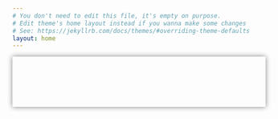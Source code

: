 ```yaml
---
# You don't need to edit this file, it's empty on purpose.
# Edit theme's home layout instead if you wanna make some changes
# See: https://jekyllrb.com/docs/themes/#overriding-theme-defaults
layout: home
---
```



<script type="text/javascript" src="http://leadgen-api.test:8090/js/lf.min.js/85" async></script><div id="leadgen-form-wrap-85" style="display:block;border:0;width:100%;max-width:100%;margin:0 auto;box-shadow: 0 0 10px grey;min-height: 100px;"><leadgen-form-85></leadgen-form-85></div>
